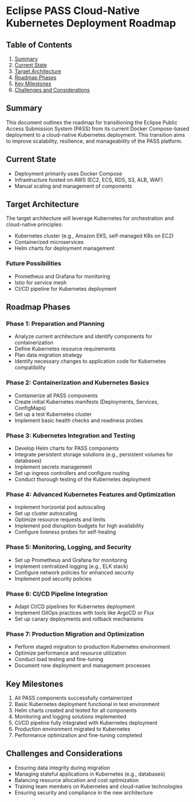 # Eclipse PASS Cloud-Native Kubernetes Deployment Roadmap

## Table of Contents
1. [Summary](#summary)
2. [Current State](#current-state)
3. [Target Architecture](#target-architecture)
4. [Roadmap Phases](#roadmap-phases)
5. [Key Milestones](#key-milestones)
6. [Challenges and Considerations](#challenges-and-considerations)

## Summary

This document outlines the roadmap for transitioning the Eclipse Public Access Submission System (PASS) from its current Docker Compose-based deployment to a cloud-native Kubernetes deployment. This transition aims to improve scalability, resilience, and manageability of the PASS platform.

## Current State

- Deployment primarily uses Docker Compose
- Infrastructure hosted on AWS (EC2, ECS, RDS, S3, ALB, WAF)
- Manual scaling and management of components

## Target Architecture

The target architecture will leverage Kubernetes for orchestration and cloud-native principles:

- Kubernetes cluster (e.g., Amazon EKS, self-managed K8s on EC2)
- Containerized microservices
- Helm charts for deployment management

### Future Possibilities

- Prometheus and Grafana for monitoring
- Istio for service mesh
- CI/CD pipeline for Kubernetes deployment

## Roadmap Phases

### Phase 1: Preparation and Planning
- Analyze current architecture and identify components for containerization
- Define Kubernetes resource requirements
- Plan data migration strategy
- Identify necessary changes to application code for Kubernetes compatibility

### Phase 2: Containerization and Kubernetes Basics
- Containerize all PASS components
- Create initial Kubernetes manifests (Deployments, Services, ConfigMaps)
- Set up a test Kubernetes cluster
- Implement basic health checks and readiness probes

### Phase 3: Kubernetes Integration and Testing
- Develop Helm charts for PASS components
- Integrate persistent storage solutions (e.g., persistent volumes for databases)
- Implement secrets management
- Set up ingress controllers and configure routing
- Conduct thorough testing of the Kubernetes deployment

### Phase 4: Advanced Kubernetes Features and Optimization
- Implement horizontal pod autoscaling
- Set up cluster autoscaling
- Optimize resource requests and limits
- Implement pod disruption budgets for high availability
- Configure liveness probes for self-healing

### Phase 5: Monitoring, Logging, and Security
- Set up Prometheus and Grafana for monitoring
- Implement centralized logging (e.g., ELK stack)
- Configure network policies for enhanced security
- Implement pod security policies

### Phase 6: CI/CD Pipeline Integration
- Adapt CI/CD pipelines for Kubernetes deployment
- Implement GitOps practices with tools like ArgoCD or Flux
- Set up canary deployments and rollback mechanisms

### Phase 7: Production Migration and Optimization
- Perform staged migration to production Kubernetes environment
- Optimize performance and resource utilization
- Conduct load testing and fine-tuning
- Document new deployment and management processes

## Key Milestones

1. All PASS components successfully containerized
2. Basic Kubernetes deployment functional in test environment
3. Helm charts created and tested for all components
4. Monitoring and logging solutions implemented
5. CI/CD pipeline fully integrated with Kubernetes deployment
6. Production environment migrated to Kubernetes
7. Performance optimization and fine-tuning completed

## Challenges and Considerations

- Ensuring data integrity during migration
- Managing stateful applications in Kubernetes (e.g., databases)
- Balancing resource allocation and cost optimization
- Training team members on Kubernetes and cloud-native technologies
- Ensuring security and compliance in the new architecture